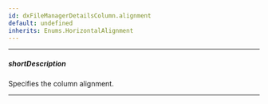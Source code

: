 ```yaml
---
id: dxFileManagerDetailsColumn.alignment
default: undefined
inherits: Enums.HorizontalAlignment
---
```

---
##### shortDescription
Specifies the column alignment.

---
